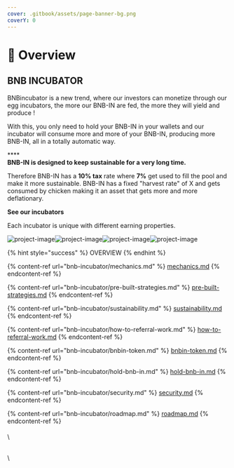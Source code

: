 ```yaml
---
cover: .gitbook/assets/page-banner-bg.png
coverY: 0
---
```


# 🌟 Overview

## BNB INCUBATOR

BNBincubator is a new trend, where our investors can monetize through our egg incubators, the more our BNB-IN are fed, the more they will yield and produce !

With this, you only need to hold your BNB-IN in your wallets and our incubator will consume more and more of your BNB-IN, producing more BNB-IN, all in a totally automatic way.

****\
**BNB-IN is designed to keep sustainable for a very long time.**

Therefore BNB-IN has a **10% tax** rate where **7%** get used to fill the pool and make it more sustainable. BNB-IN has a fixed "harvest rate" of X and gets consumed by chicken making it an asset that gets more and more deflationary.

**See our incubators**

Each incubator is unique with different earning properties.

![project-image](https://www.bnbincubator.io/assets/images/projects/incubator-02.png)![project-image](https://www.bnbincubator.io/assets/images/projects/incubator-03.png)![project-image](https://www.bnbincubator.io/assets/images/projects/incubator-04.png)![project-image](https://www.bnbincubator.io/assets/images/projects/incubator-01.png)

{% hint style="success" %}
OVERVIEW
{% endhint %}

{% content-ref url="bnb-incubator/mechanics.md" %}
[mechanics.md](bnb-incubator/mechanics.md)
{% endcontent-ref %}

{% content-ref url="bnb-incubator/pre-built-strategies.md" %}
[pre-built-strategies.md](bnb-incubator/pre-built-strategies.md)
{% endcontent-ref %}

{% content-ref url="bnb-incubator/sustainability.md" %}
[sustainability.md](bnb-incubator/sustainability.md)
{% endcontent-ref %}

{% content-ref url="bnb-incubator/how-to-referral-work.md" %}
[how-to-referral-work.md](bnb-incubator/how-to-referral-work.md)
{% endcontent-ref %}

{% content-ref url="bnb-incubator/bnbin-token.md" %}
[bnbin-token.md](bnb-incubator/bnbin-token.md)
{% endcontent-ref %}

{% content-ref url="bnb-incubator/hold-bnb-in.md" %}
[hold-bnb-in.md](bnb-incubator/hold-bnb-in.md)
{% endcontent-ref %}

{% content-ref url="bnb-incubator/security.md" %}
[security.md](bnb-incubator/security.md)
{% endcontent-ref %}

{% content-ref url="bnb-incubator/roadmap.md" %}
[roadmap.md](bnb-incubator/roadmap.md)
{% endcontent-ref %}

####



####

\


\
\
